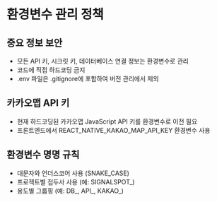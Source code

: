 # 환경변수 관리 정책

## 중요 정보 보안
- 모든 API 키, 시크릿 키, 데이터베이스 연결 정보는 환경변수로 관리
- 코드에 직접 하드코딩 금지
- .env 파일은 .gitignore에 포함하여 버전 관리에서 제외

## 카카오맵 API 키
- 현재 하드코딩된 카카오맵 JavaScript API 키를 환경변수로 이전 필요
- 프론트엔드에서 REACT_NATIVE_KAKAO_MAP_API_KEY 환경변수 사용

## 환경변수 명명 규칙
- 대문자와 언더스코어 사용 (SNAKE_CASE)
- 프로젝트별 접두사 사용 (예: SIGNALSPOT_)
- 용도별 그룹핑 (예: DB_, API_, KAKAO_)